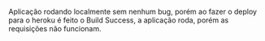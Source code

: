 Aplicação rodando localmente sem nenhum bug, porém ao fazer o deploy para o heroku é feito o Build Success, a aplicação roda, porém as requisições não funcionam.
